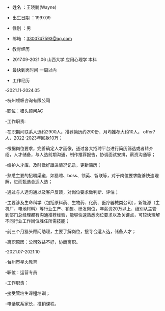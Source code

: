 - 姓名              ：王晓鹏(Wayne)


- 出生日期		  ：1997.09


- 性别			  ：男


- 邮箱             ：3300747593@qq.com


- 教育经历


- 2017.09-2021.06   山西大学    应用心理学    本科


- 最快到岗时间         一周以内


- 工作经历


-2021.11-2024.05

-杭州领帜咨询有限公司

-职位：猎头顾问AC

-工作职责:

-在职期间联系人选约2900人，推荐简历约290份，月均推荐大约10人， offer7人，2022-2023年回款10万；

-根据岗位要求，完善确定人才画像，通过各大招聘平台进行简历筛选或者转介绍，人才储备，与人选前期沟通，制作推荐报告，协调面试安排，薪资沟通等；

-维护人才库，及时做好跟进情况记录，更新简历；

-熟悉主要的招聘渠道，如猎聘、boss、领英、智联等，对于岗位要求能够快速理解，进而甄选合适人选；

-通过与人选沟通以及客户反馈，对岗位要求做判断、评估；

-主要涉及生命科学（包括原料药、生物药、化药、医疗器械类公司），新能源（主机厂、电池材料）等行业生产、销售、研发岗位，年薪资20万以上，级别从主管到部门总经理都有沟通推荐经验，能够快速熟悉岗位要求以及关键点，可较快理解不同行业工作岗位胜任所需技能；

-前三个月猎头顾问助理，主要了解岗位，搜寻合适人选，储备人才；

-离职原因：公司效益不好，协商离职。

-2021.07-2021.10

-台州市星火教育

-职位：运营专员

-工作职责：

-接受管培生课程培训；

-电话联系家长，推销课程。
